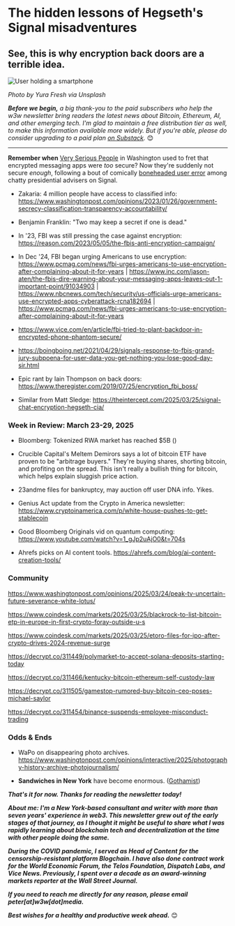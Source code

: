 # The hidden lessons of Hegseth's Signal misadventures
## See, this is why encryption back doors are a terrible idea.

![User holding a smartphone](https://w3w.news/img/phoneuser-yura-fresh-1920.jpg)

<!-- Backup photo option. This one is less eye-catching but a little more "on the news." Contains the Signal logo if we really need that to complement the copy later in the week: https://w3w.news/img/signal-mika-baumeister-1920.jpg -->

*Photo by Yura Fresh via Unsplash*

*<strong>Before we begin,</strong> a big thank-you to the paid subscribers who help the w3w newsletter bring readers the latest news about Bitcoin, Ethereum, AI, and other emerging tech. I'm glad to maintain a free distribution tier as well, to make this information available more widely. But if you're able, please do consider upgrading to a paid plan [on Substack](https://w3wnews.substack.com/subscribe).* 😊

<hr>

**Remember when** [Very Serious People](https://archive.nytimes.com/krugman.blogs.nytimes.com/2012/02/12/very-serious-question/) in Washington used to fret that encrypted messaging apps were *too* secure? Now they're suddenly not secure *enough*, following a bout of comically [boneheaded user error]() among chatty presidential advisers on Signal. <!-- -->


- Zakaria: 4 million people have access to classified info: https://www.washingtonpost.com/opinions/2023/01/26/government-secrecy-classification-transparency-accountability/

- Benjamin Franklin: "Two may keep a secret if one is dead."

- In '23, FBI was still pressing the case against encryption: https://reason.com/2023/05/05/the-fbis-anti-encryption-campaign/

<!-- Some additional links... -->

- In Dec '24, FBI began urging Americans to use encryption: https://www.pcmag.com/news/fbi-urges-americans-to-use-encryption-after-complaining-about-it-for-years | https://www.inc.com/jason-aten/the-fbis-dire-warning-about-your-messaging-apps-leaves-out-1-important-point/91034903 | https://www.nbcnews.com/tech/security/us-officials-urge-americans-use-encrypted-apps-cyberattack-rcna182694 | https://www.pcmag.com/news/fbi-urges-americans-to-use-encryption-after-complaining-about-it-for-years

- https://www.vice.com/en/article/fbi-tried-to-plant-backdoor-in-encrypted-phone-phantom-secure/

- https://boingboing.net/2021/04/29/signals-response-to-fbis-grand-jury-subpoena-for-user-data-you-get-nothing-you-lose-good-day-sir.html

- Epic rant by Iain Thompson on back doors: https://www.theregister.com/2019/07/25/encryption_fbi_boss/

- Similar from Matt Sledge: https://theintercept.com/2025/03/25/signal-chat-encryption-hegseth-cia/

<!-- 150-word lead item. Riff on Pentagon's Signal disaster this week...

1

2. Encryption for me but not for thee.

3. Encryption will not protect systems or organizations from human error.

If you are oblivious enough to copy a magazine editor on the message string where you're planning to bomb a foreign country, no form of encryption or any other technology will save you. The solution is to be smarter and do better, full stop.

The same goes if you want to encrypt pictures of your kids or a conversation with your spouse or one with your boss or anything else.

-->

### Week in Review: March 23-29, 2025


- Bloomberg: Tokenized RWA market has reached $5B ([]()) <!-- Need link -->

- Crucible Capital's Meltem Demirors says a lot of bitcoin ETF have proven to be "arbitrage buyers." They're buying shares, shorting bitcoin, and profiting on the spread. This isn't really a bullish thing for bitcoin, which helps explain sluggish price action. <!-- Theory offered on Bloomberg Crypto on 25 Mar, around the 22-min mark. Really interesting stuff. Grab YouTube link when it's available. -->

- 23andme files for bankruptcy, may auction off user DNA info. Yikes. <!-- Need link -->

- Genius Act update from the Crypto in America newsletter: https://www.cryptoinamerica.com/p/white-house-pushes-to-get-stablecoin

- Good Bloomberg Originals vid on quantum computing: https://www.youtube.com/watch?v=1_gJp2uAjO0&t=704s

- Ahrefs picks on AI content tools. https://ahrefs.com/blog/ai-content-creation-tools/

### Community

<!--

- Launch new Discord channel for w3w...

- Deprecate LinkedIn cross-posting

- Start doing videos on YouTube and/or Substack

-->

https://www.washingtonpost.com/opinions/2025/03/24/peak-tv-uncertain-future-severance-white-lotus/

https://www.coindesk.com/markets/2025/03/25/blackrock-to-list-bitcoin-etp-in-europe-in-first-crypto-foray-outside-u-s

https://www.coindesk.com/markets/2025/03/25/etoro-files-for-ipo-after-crypto-drives-2024-revenue-surge

https://decrypt.co/311449/polymarket-to-accept-solana-deposits-starting-today

https://decrypt.co/311466/kentucky-bitcoin-ethereum-self-custody-law

https://decrypt.co/311505/gamestop-rumored-buy-bitcoin-ceo-poses-michael-saylor

https://decrypt.co/311454/binance-suspends-employee-misconduct-trading


### Odds & Ends

- WaPo on disappearing photo archives. https://www.washingtonpost.com/opinions/interactive/2025/photography-history-archive-photojournalism/ <!-- Get Google News link late in the week. -->

- **Sandwiches in New York** have become enormous. ([Gothamist](https://gothamist.com/arts-entertainment/sandwiches-in-nyc-have-become-enormous-and-too-big-to-eat-so-i-tried-some))

_**That's it for now. Thanks for reading the newsletter today!**_

_**About me: I'm a New York-based consultant and writer with more than seven years' experience in web3. This newsletter grew out of the early stages of that journey, as I thought it might be useful to share what I was rapidly learning about blockchain tech and decentralization at the time with other people doing the same.**_

 _**During the COVID pandemic, I served as Head of Content for the censorship-resistant platform Blogchain. I have also done contract work for the World Economic Forum, the Telos Foundation, Dispatch Labs, and Vice News. Previously, I spent over a decade as an award-winning markets reporter at the Wall Street Journal.**_

 _**If you need to reach me directly for any reason, please email peter[at]w3w[dot]media.**_

 _**Best wishes for a healthy and productive week ahead.**_ 😊

